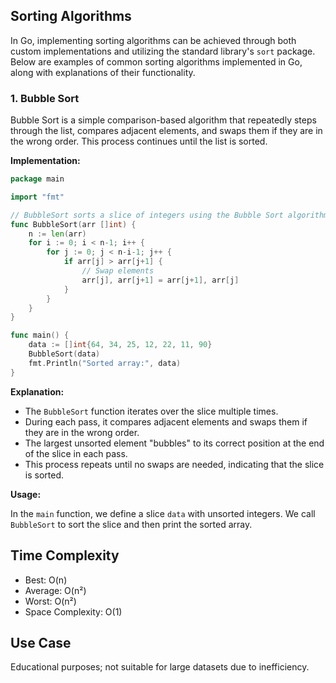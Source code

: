 ## Sorting Algorithms

In Go, implementing sorting algorithms can be achieved through both custom implementations and utilizing the standard library's `sort` package. Below are examples of common sorting algorithms implemented in Go, along with explanations of their functionality.

### 1. Bubble Sort

Bubble Sort is a simple comparison-based algorithm that repeatedly steps through the list, compares adjacent elements, and swaps them if they are in the wrong order. This process continues until the list is sorted.

**Implementation:**

```go
package main

import "fmt"

// BubbleSort sorts a slice of integers using the Bubble Sort algorithm.
func BubbleSort(arr []int) {
	n := len(arr)
	for i := 0; i < n-1; i++ {
		for j := 0; j < n-i-1; j++ {
			if arr[j] > arr[j+1] {
				// Swap elements
				arr[j], arr[j+1] = arr[j+1], arr[j]
			}
		}
	}
}

func main() {
	data := []int{64, 34, 25, 12, 22, 11, 90}
	BubbleSort(data)
	fmt.Println("Sorted array:", data)
}
```

**Explanation:**

- The `BubbleSort` function iterates over the slice multiple times.
- During each pass, it compares adjacent elements and swaps them if they are in the wrong order.
- The largest unsorted element "bubbles" to its correct position at the end of the slice in each pass.
- This process repeats until no swaps are needed, indicating that the slice is sorted.

**Usage:**

In the `main` function, we define a slice `data` with unsorted integers. We call `BubbleSort` to sort the slice and then print the sorted array.

## Time Complexity

- Best: O(n)​
- Average: O(n²)​
- Worst: O(n²)​
- Space Complexity: O(1)​

## Use Case

Educational purposes; not suitable for large datasets due to inefficiency.
